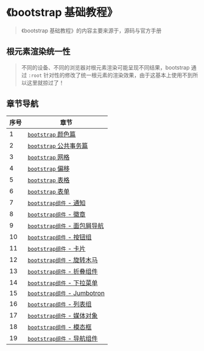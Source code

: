 # 《bootstrap 基础教程》

> 《bootstrap 基础教程》的内容主要来源于，源码与官方手册

## 根元素渲染统一性

> 不同的设备、不同的浏览器对根元素渲染可能呈现不同结果，bootstrap 通过 `:root` 针对性的修改了统一根元素的渲染效果，由于这基本上使用不到所以这里就掠过了！

## 章节导航

| 序号 | 章节                                            |
| ---- | ----------------------------------------------- |
| 1    | [`bootstrap` 颜色篇](./颜色篇.md)               |
| 2    | [`bootstrap` 公共事务篇](./公共事务篇.md)       |
| 3    | [`bootstrap` 网格](./../SourceCode/网格.md)     |
| 4    | [`bootstrap` 偏移](./../SourceCode/偏移.md)     |
| 5    | [`bootstrap` 表格](./../SourceCode/表格.md)     |
| 6    | [`bootstrap` 表单](./../SourceCode/表单.md)     |
| 7    | [`bootstrap组件` - 通知](./Alerts.md)           |
| 8    | [`bootstrap组件` - 徽章](./Badges.md)           |
| 9    | [`bootstrap组件` - 面包屑导航](./Breadcrumb.md) |
| 10   | [`bootstrap组件` - 按钮组](./ButtonGroup.md)    |
| 11   | [`bootstrap组件` - 卡片](./Cards.md)            |
| 12   | [`bootstrap组件` - 旋转木马](./Carousel.md)     |
| 13   | [`bootstrap组件` - 折叠组件](./Collapse.md)     |
| 14   | [`bootstrap组件` - 下拉菜单](./Dropdowns.md)    |
| 15   | [`bootstrap组件` - Jumbotron](./Jumbotron.md)   |
| 16   | [`bootstrap组件` - 列表组](./ListGroup.md)      |
| 17   | [`bootstrap组件` - 媒体对象](./MediaObject.md)  |
| 18   | [`bootstrap组件` - 模态框](./Modal.md)          |
| 19   | [`bootstrap组件` - 导航组件](./Navs.md)         |
